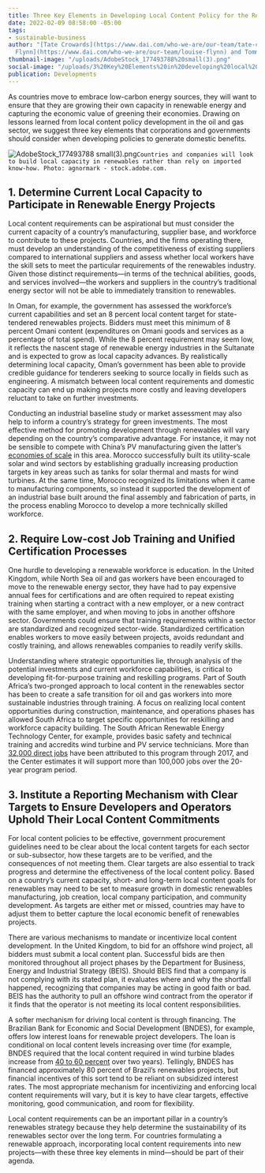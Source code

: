 ```yaml
---
title: Three Key Elements in Developing Local Content Policy for the Renewables Sector
date: 2022-02-09 08:58:00 -05:00
tags:
- sustainable-business
author: "[Tate Crowards](https://www.dai.com/who-we-are/our-team/tate-crowards), [Louise
  Flynn](https://www.dai.com/who-we-are/our-team/louise-flynn) and Tommy Cerja"
thumbnail-image: "/uploads/AdobeStock_177493788%20small(3).png"
social-image: "/uploads/3%20Key%20Elements%20in%20developing%20local%20content%20policy%20for%20renewables_S-53634d.png"
publication: Developments
---
```


As countries move to embrace low-carbon energy sources, they will want to ensure that they are growing their own capacity in renewable energy and capturing the economic value of greening their economies. Drawing on lessons learned from local content policy development in the oil and gas sector, we suggest three key elements that corporations and governments should consider when developing policies to generate domestic benefits.

![AdobeStock_177493788 small(3).png](/uploads/AdobeStock_177493788%20small(3).png)`Countries and companies will look to build local capacity in renewables rather than rely on imported know-how. Photo: agnormark - stock.adobe.com.`

## 1. Determine Current Local Capacity to Participate in Renewable Energy Projects

Local content requirements can be aspirational but must consider the current capacity of a country’s manufacturing, supplier base, and workforce to contribute to these projects. Countries, and the firms operating there, must develop an understanding of the competitiveness of existing suppliers compared to international suppliers and assess whether local workers have the skill sets to meet the particular requirements of the renewables industry. Given those distinct requirements—in terms of the technical abilities, goods, and services involved—the workers and suppliers in the country’s traditional energy sector will not be able to immediately transition to renewables.

In Oman, for example, the government has assessed the workforce’s current capabilities and set an 8 percent local content target for state-tendered renewables projects. Bidders must meet this minimum of 8 percent Omani content (expenditures on Omani goods and services as a percentage of total spend). While the 8 percent requirement may seem low, it reflects the nascent stage of renewable energy industries in the Sultanate and is expected to grow as local capacity advances. By realistically determining local capacity, Oman’s government has been able to provide credible guidance for tenderers seeking to source locally in fields such as engineering. A mismatch between local content requirements and domestic capacity can end up making projects more costly and leaving developers reluctant to take on further investments. 

Conducting an industrial baseline study or market assessment may also help to inform a country’s strategy for green investments. The most effective method for promoting development through renewables will vary depending on the country’s comparative advantage. For instance, it may not be sensible to compete with China’s PV manufacturing given the latter’s [economies of scale](https://www.rsc.org/news-events/articles/2013/09-september/cheaper-chinese-solar-panels-are-not-due-to-low-cost-labour/) in this area. Morocco successfully built its utility-scale solar and wind sectors by establishing gradually increasing production targets in key areas such as tanks for solar thermal and masts for wind turbines. At the same time, Morocco recognized its limitations when it came to manufacturing components, so instead it supported the development of an industrial base built around the final assembly and fabrication of parts, in the process enabling Morocco to develop a more technically skilled workforce. 

## 2. Require Low-cost Job Training and Unified Certification Processes

One hurdle to developing a renewable workforce is education. In the United Kingdom, while North Sea oil and gas workers have been encouraged to move to the renewable energy sector, they have had to pay expensive annual fees for certifications and are often required to repeat existing training when starting a contract with a new employer, or a new contract with the same employer, and when moving to jobs in another offshore sector. Governments could ensure that training requirements within a sector are standardized and recognized sector-wide. Standardized certification enables workers to move easily between projects, avoids redundant and costly training, and allows renewables companies to readily verify skills. 

Understanding where strategic opportunities lie, through analysis of the potential investments and current workforce capabilities, is critical to developing fit-for-purpose training and reskilling programs. Part of South Africa’s two-pronged approach to local content in the renewables sector has been to create a safe transition for oil and gas workers into more sustainable industries through training. A focus on realizing local content opportunities during construction, maintenance, and operations phases has allowed South Africa to target specific opportunities for reskilling and workforce capacity building.  The South African Renewable Energy Technology Center, for example, provides basic safety and technical training and accredits wind turbine and PV service technicians. More than [32,000 direct jobs](https://sawea.org.za/wp-content/uploads/2018/07/Employment-implications-SA-power-sector-transition_final.pdf) have been attributed to this program through 2017, and the Center estimates it will support more than 100,000 jobs over the 20-year program period. 

## 3. Institute a Reporting Mechanism with Clear Targets to Ensure Developers and Operators Uphold Their Local Content Commitments 

For local content policies to be effective, government procurement guidelines need to be clear about the local content targets for each sector or sub-subsector, how these targets are to be verified, and the consequences of not meeting them. Clear targets are also essential to track progress and determine the effectiveness of the local content policy. Based on a country’s current capacity, short- and long-term local content goals for renewables may need to be set to measure growth in domestic renewables manufacturing, job creation, local company participation, and community development. As targets are either met or missed, countries may have to adjust them to better capture the local economic benefit of renewables projects.

There are various mechanisms to mandate or incentivize local content development. In the United Kingdom, to bid for an offshore wind project, all bidders must submit a local content plan. Successful bids are then monitored throughout all project phases by the Department for Business, Energy and Industrial Strategy (BEIS). Should BEIS find that a company is not complying with its stated plan, it evaluates where and why the shortfall happened, recognizing that companies may be acting in good faith or bad. BEIS has the authority to pull an offshore wind contract from the operator if it finds that the operator is not meeting its local content responsibilities. 

A softer mechanism for driving local content is through financing. The Brazilian Bank for Economic and Social Development (BNDES), for example, offers low interest loans for renewable project developers. The loan is conditional on local content levels increasing over time (for example, BNDES required that the local content required in wind turbine blades increase from [40 to 60 percent](https://www.sciencedirect.com/science/article/pii/S2211467X2030122X) over two years). Tellingly, BNDES has financed approximately 80 percent of Brazil’s renewables projects, but financial incentives of this sort tend to be reliant on subsidized interest rates. The most appropriate mechanism for incentivizing and enforcing local content requirements will vary, but it is key to have clear targets, effective monitoring, good communication, and room for flexibility. 

Local content requirements can be an important pillar in a country’s renewables strategy because they help determine the sustainability of its renewables sector over the long term. For countries formulating a renewable approach, incorporating local content requirements into new projects—with these three key elements in mind—should be part of their agenda. 
